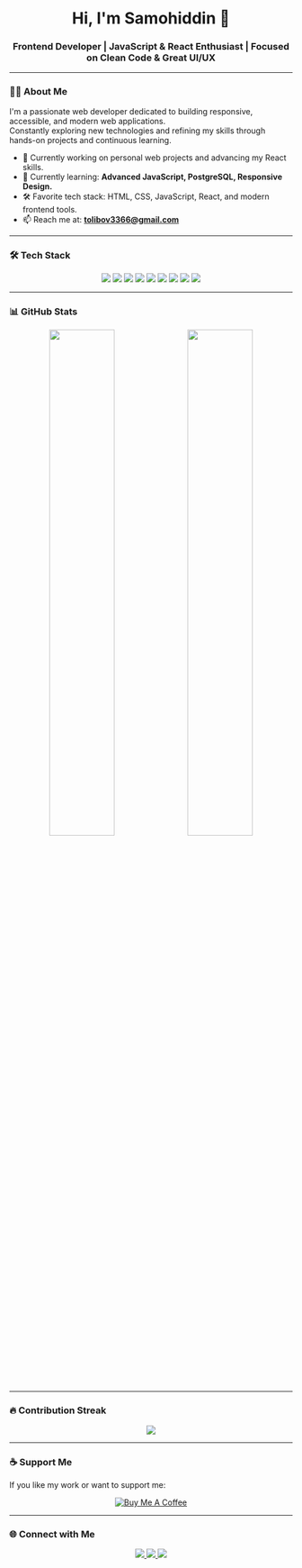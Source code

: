 <h1 align="center">Hi, I'm Samohiddin 👋</h1>
<h3 align="center">Frontend Developer | JavaScript & React Enthusiast | Focused on Clean Code & Great UI/UX</h3>

---

### 👨‍💻 About Me

I'm a passionate web developer dedicated to building responsive, accessible, and modern web applications.  
Constantly exploring new technologies and refining my skills through hands-on projects and continuous learning.

- 🔭 Currently working on personal web projects and advancing my React skills.
- 🌱 Currently learning: **Advanced JavaScript, PostgreSQL, Responsive Design.**
- 🛠️ Favorite tech stack: HTML, CSS, JavaScript, React, and modern frontend tools.
- 📫 Reach me at: **tolibov3366@gmail.com**

---

### 🛠️ Tech Stack

<p align="center">
  <img src="https://img.shields.io/badge/HTML5-E34F26?style=for-the-badge&logo=html5&logoColor=white" />
  <img src="https://img.shields.io/badge/CSS3-1572B6?style=for-the-badge&logo=css3&logoColor=white" />
  <img src="https://img.shields.io/badge/Bootstrap-7952B3?style=for-the-badge&logo=bootstrap&logoColor=white" />
  <img src="https://img.shields.io/badge/Sass-CC6699?style=for-the-badge&logo=sass&logoColor=white" />
  <img src="https://img.shields.io/badge/JavaScript-F7DF1E?style=for-the-badge&logo=javascript&logoColor=black" />
  <img src="https://img.shields.io/badge/React-20232A?style=for-the-badge&logo=react&logoColor=61DAFB" />
  <img src="https://img.shields.io/badge/PostgreSQL-4169E1?style=for-the-badge&logo=postgresql&logoColor=white" />
  <img src="https://img.shields.io/badge/C-00599C?style=for-the-badge&logo=c&logoColor=white" />
  <img src="https://img.shields.io/badge/Figma-F24E1E?style=for-the-badge&logo=figma&logoColor=white" />
</p>

---

### 📊 GitHub Stats

<p align="center">
  <img src="https://github-readme-stats.vercel.app/api?username=SamohiddinCode&show_icons=true&theme=radical&hide_border=true" width="48%" />
  <img src="https://github-readme-stats.vercel.app/api/top-langs/?username=SamohiddinCode&layout=compact&theme=radical&hide_border=true" width="48%" />
</p>

---

### 🔥 Contribution Streak

<p align="center">
  <img src="https://github-readme-streak-stats.herokuapp.com/?user=SamohiddinCode&theme=radical&hide_border=true" />
</p>

---

### ☕ Support Me

If you like my work or want to support me:

<p align="center">
  <a href="https://www.buymeacoffee.com/samohiddin" target="_blank">
    <img src="https://img.shields.io/badge/Buy_Me_a_Coffee-FFDD00?style=for-the-badge&logo=buy-me-a-coffee&logoColor=black" alt="Buy Me A Coffee" />
  </a>
</p>

---

### 🌐 Connect with Me

<p align="center">
  <a href="https://www.linkedin.com/in/yourprofile" target="_blank">
    <img src="https://img.shields.io/badge/LinkedIn-0077B5?style=for-the-badge&logo=linkedin&logoColor=white" />
  </a>
  <a href="https://t.me/yourtelegram" target="_blank">
    <img src="https://img.shields.io/badge/Telegram-26A5E4?style=for-the-badge&logo=telegram&logoColor=white" />
  </a>
  <a href="mailto:tolibov3366@gmail.com" target="_blank">
    <img src="https://img.shields.io/badge/Email-D14836?style=for-the-badge&logo=gmail&logoColor=white" />
  </a>
</p>
